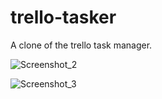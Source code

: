 # trello-tasker
A clone of the trello task manager.

![Screenshot_2](https://github.com/SilverHof/trello-tasker/assets/63652935/d01d4893-3ec9-45db-a04f-3e61bf744d1e)

![Screenshot_3](https://github.com/SilverHof/trello-tasker/assets/63652935/5ab665db-8514-46ca-b760-d41fb2160e84)

